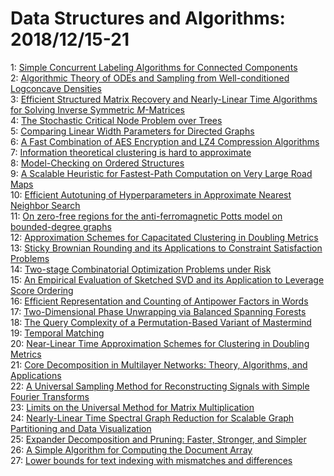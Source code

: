 # Data Structures and Algorithms: 2018/12/15-21  
1: [Simple Concurrent Labeling Algorithms for Connected Components](https://doi.org/10.48550/arXiv.1812.06177)  
2: [Algorithmic Theory of ODEs and Sampling from Well-conditioned Logconcave  Densities](https://doi.org/10.48550/arXiv.1812.06243)  
3: [Efficient Structured Matrix Recovery and Nearly-Linear Time Algorithms  for Solving Inverse Symmetric $M$-Matrices](https://doi.org/10.48550/arXiv.1812.06295)  
4: [The Stochastic Critical Node Problem over Trees](https://doi.org/10.48550/arXiv.1812.06456)  
5: [Comparing Linear Width Parameters for Directed Graphs](https://doi.org/10.48550/arXiv.1812.06653)  
6: [A Fast Combination of AES Encryption and LZ4 Compression Algorithms](https://doi.org/10.48550/arXiv.1812.07030)  
7: [Information theoretical clustering is hard to approximate](https://doi.org/10.48550/arXiv.1812.07075)  
8: [Model-Checking on Ordered Structures](https://doi.org/10.48550/arXiv.1812.08003)  
9: [A Scalable Heuristic for Fastest-Path Computation on Very Large Road  Maps](https://doi.org/10.48550/arXiv.1812.07441)  
10: [Efficient Autotuning of Hyperparameters in Approximate Nearest Neighbor  Search](https://doi.org/10.48550/arXiv.1812.07484)  
11: [On zero-free regions for the anti-ferromagnetic Potts model on  bounded-degree graphs](https://doi.org/10.48550/arXiv.1812.07532)  
12: [Approximation Schemes for Capacitated Clustering in Doubling Metrics](https://doi.org/10.48550/arXiv.1812.07721)  
13: [Sticky Brownian Rounding and its Applications to Constraint Satisfaction  Problems](https://doi.org/10.48550/arXiv.1812.07769)  
14: [Two-stage Combinatorial Optimization Problems under Risk](https://doi.org/10.48550/arXiv.1812.07826)  
15: [An Empirical Evaluation of Sketched SVD and its Application to Leverage  Score Ordering](https://doi.org/10.48550/arXiv.1812.07903)  
16: [Efficient Representation and Counting of Antipower Factors in Words](https://doi.org/10.48550/arXiv.1812.08101)  
17: [Two-Dimensional Phase Unwrapping via Balanced Spanning Forests](https://doi.org/10.48550/arXiv.1812.08277)  
18: [The Query Complexity of a Permutation-Based Variant of Mastermind](https://doi.org/10.48550/arXiv.1812.08480)  
19: [Temporal Matching](https://doi.org/10.48550/arXiv.1812.08615)  
20: [Near-Linear Time Approximation Schemes for Clustering in Doubling  Metrics](https://doi.org/10.48550/arXiv.1812.08664)  
21: [Core Decomposition in Multilayer Networks: Theory, Algorithms, and  Applications](https://doi.org/10.48550/arXiv.1812.08712)  
22: [A Universal Sampling Method for Reconstructing Signals with Simple  Fourier Transforms](https://doi.org/10.48550/arXiv.1812.08723)  
23: [Limits on the Universal Method for Matrix Multiplication](https://doi.org/10.48550/arXiv.1812.08731)  
24: [Nearly-Linear Time Spectral Graph Reduction for Scalable Graph  Partitioning and Data Visualization](https://doi.org/10.48550/arXiv.1812.08942)  
25: [Expander Decomposition and Pruning: Faster, Stronger, and Simpler](https://doi.org/10.48550/arXiv.1812.08958)  
26: [A Simple Algorithm for Computing the Document Array](https://doi.org/10.48550/arXiv.1812.09094)  
27: [Lower bounds for text indexing with mismatches and differences](https://doi.org/10.48550/arXiv.1812.09120)  